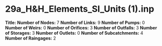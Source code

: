 # 29a_H&H_Elements_SI_Units (1).inp
**Title:** 
**Number of Nodes:** 7
**Number of Links:** 9
**Number of Pumps:** 0
**Number of Weirs:** 0
**Number of Orifices:** 3
**Number of Outfalls:** 3
**Number of Storages:** 3
**Number of Outlets:** 0
**Number of Subcatchments:** 4
**Number of Raingages:** 2
